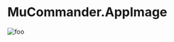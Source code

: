 # MuCommander.AppImage

![foo](https://github.com/nx-appbuild-hub/MuCommander.AppImage//actions/workflows/makefile.yml/badge.svg)
